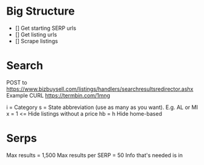 # Big Structure

- [] Get starting SERP urls
- [] Get listing urls
- [] Scrape listings


# Search
POST to https://www.bizbuysell.com/listings/handlers/searchresultsredirector.ashx
Example CURL https://termbin.com/1mng

i = Category
s = State abbreviation (use as many as you want).  E.g. AL or MI
x = 1 <= Hide listings without a price
hb = h Hide home-based

# Serps

Max results = 1,500
Max results per SERP = 50
Info that's needed is in     
<script type="application/ld+json" defer>  
with the text: "@type": "SearchResultsPage"

# Listing
3 sections

1) the big JSON
2) header spot (class="span12").  Turn this into a dictionary
    - soup.find(text=re.compile('Asking Price')).parent.parent.parent.parent.parent.text
3) listing details (class="listingProfile_details")
    - soup.find_all("div", class_="listingProfile_details")
